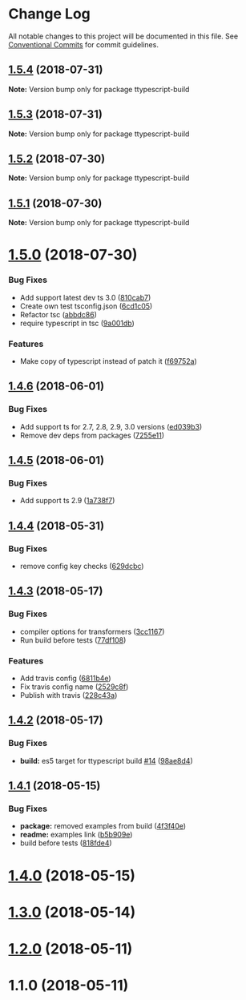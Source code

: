# Change Log

All notable changes to this project will be documented in this file.
See [Conventional Commits](https://conventionalcommits.org) for commit guidelines.

<a name="1.5.4"></a>
## [1.5.4](https://github.com/cevek/ttypescript/compare/v1.5.3...v1.5.4) (2018-07-31)




**Note:** Version bump only for package ttypescript-build

<a name="1.5.3"></a>
## [1.5.3](https://github.com/cevek/ttypescript/compare/v1.5.2...v1.5.3) (2018-07-31)




**Note:** Version bump only for package ttypescript-build

<a name="1.5.2"></a>
## [1.5.2](https://github.com/cevek/ttypescript/compare/v1.5.1...v1.5.2) (2018-07-30)




**Note:** Version bump only for package ttypescript-build

<a name="1.5.1"></a>
## [1.5.1](https://github.com/cevek/ttypescript/compare/v1.5.0...v1.5.1) (2018-07-30)




**Note:** Version bump only for package ttypescript-build

<a name="1.5.0"></a>
# [1.5.0](https://github.com/cevek/ttypescript/compare/v1.4.6...v1.5.0) (2018-07-30)


### Bug Fixes

* Add support latest dev ts 3.0 ([810cab7](https://github.com/cevek/ttypescript/commit/810cab7))
* Create own test tsconfig.json ([6cd1c05](https://github.com/cevek/ttypescript/commit/6cd1c05))
* Refactor tsc ([abbdc86](https://github.com/cevek/ttypescript/commit/abbdc86))
* require typescript in tsc ([9a001db](https://github.com/cevek/ttypescript/commit/9a001db))


### Features

* Make copy of typescript instead of patch it ([f69752a](https://github.com/cevek/ttypescript/commit/f69752a))




<a name="1.4.6"></a>
## [1.4.6](https://github.com/cevek/ttypescript/compare/v1.4.5...v1.4.6) (2018-06-01)


### Bug Fixes

* Add support ts for 2.7, 2.8, 2.9, 3.0 versions ([ed039b3](https://github.com/cevek/ttypescript/commit/ed039b3))
* Remove dev deps from packages ([7255e11](https://github.com/cevek/ttypescript/commit/7255e11))




<a name="1.4.5"></a>
## [1.4.5](https://github.com/cevek/ttypescript/compare/v1.4.4...v1.4.5) (2018-06-01)


### Bug Fixes

* Add support ts 2.9 ([1a738f7](https://github.com/cevek/ttypescript/commit/1a738f7))




<a name="1.4.4"></a>
## [1.4.4](https://github.com/cevek/ttypescript/compare/v1.4.3...v1.4.4) (2018-05-31)


### Bug Fixes

* remove config key checks ([629dcbc](https://github.com/cevek/ttypescript/commit/629dcbc))




<a name="1.4.3"></a>
## [1.4.3](https://github.com/cevek/ttypescript/compare/v1.4.2...v1.4.3) (2018-05-17)


### Bug Fixes

* compiler options for transformers ([3cc1167](https://github.com/cevek/ttypescript/commit/3cc1167))
* Run build before tests ([77df108](https://github.com/cevek/ttypescript/commit/77df108))


### Features

* Add travis config ([6811b4e](https://github.com/cevek/ttypescript/commit/6811b4e))
* Fix travis config name ([2529c8f](https://github.com/cevek/ttypescript/commit/2529c8f))
* Publish with travis ([228c43a](https://github.com/cevek/ttypescript/commit/228c43a))




<a name="1.4.2"></a>
## [1.4.2](https://github.com/cevek/ttypescript/compare/v1.4.1...v1.4.2) (2018-05-17)


### Bug Fixes

* **build:** es5 target for ttypescript build [#14](https://github.com/cevek/ttypescript/issues/14) ([98ae8d4](https://github.com/cevek/ttypescript/commit/98ae8d4))




<a name="1.4.1"></a>
## [1.4.1](https://github.com/cevek/ttypescript/compare/v1.4.0...v1.4.1) (2018-05-15)


### Bug Fixes

* **package:** removed examples from build ([4f3f40e](https://github.com/cevek/ttypescript/commit/4f3f40e))
* **readme:** examples link ([b5b909e](https://github.com/cevek/ttypescript/commit/b5b909e))
* build before tests ([818fde4](https://github.com/cevek/ttypescript/commit/818fde4))




<a name="1.4.0"></a>
# [1.4.0](https://github.com/cevek/ttypescript/compare/v1.3.0...v1.4.0) (2018-05-15)



<a name="1.3.0"></a>
# [1.3.0](https://github.com/cevek/ttypescript/compare/v1.2.0...v1.3.0) (2018-05-14)



<a name="1.2.0"></a>
# [1.2.0](https://github.com/cevek/ttypescript/compare/v1.1.0...v1.2.0) (2018-05-11)



<a name="1.1.0"></a>
# 1.1.0 (2018-05-11)
